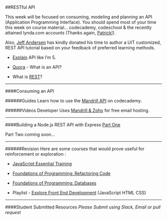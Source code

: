 ##RESTful API

This week will be focused on consuming, modeling and planning an API (Application Programming Interface). You should spend most of your time this week on course material... codecademy, codeschool & the recently attained lynda.com accounts (Thanks again, [Patrick!](https://twitter.com/phankinson)).

Also, [Jeff Andersen](https://twitter.com/jeffandersen) has kindly donated his time to author a UIT customized, REST API tutorial based on your feedback of preferred learning methods.

- [Explain](https://pragmaticstartup.wordpress.com/2014/01/15/explain-it-like-im-5-what-is-an-application-programming-interface-api/) API like I’m 5.

- [Quora](http://www.quora.com/What-is-an-API?redirected_qid=266088) - What is an API?

- What is [REST](http://rest.elkstein.org/2008/02/what-is-rest.html)?
---
####Consuming an API

######Guides
Learn how to use the [Mandrill API](http://www.codecademy.com/en/tracks/mandrill) on codecademy.

######Videos
Developer Uses [Mandrill & Zoho](https://www.youtube.com/watch?v=ndIflJOGSww) for free email hosting.
___


####Building a Node.js REST API with Express
[Part One](https://medium.com/@jeffandersen/building-a-node-js-rest-api-with-express-46b0901f29b6)

Part Two coming soon...

---

######Revision
Here are some courses that would prove useful for reinforcement or exploration :

- [JavaScript Essential Training](http://www.lynda.com/JavaScript-tutorials/JavaScript-Essential-Training/81266-2.html)

- [Foundations of Programming: Refactoring Code](http://www.lynda.com/Developer-Programming-Foundations-tutorials/Foundations-Programming-Refactoring-Code/122457-2.html)

- [Foundations of Programming: Databases](http://www.lynda.com/Programming-tutorials/Foundations-Programming-Databases/112585-2.html)

- Playlist - [Explore Front End Development](http://www.lynda.com/SharedPlaylist/f7ec4c59709b4a57a39170434f5e7330) (JavaScript HTML CSS)
___

####Student Submitted Resources
*Please Submit using Slack, Email or pull request*
